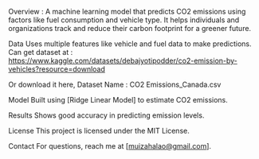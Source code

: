 Overview : A machine learning model that predicts CO2 emissions using factors like fuel consumption and vehicle type. It helps individuals and organizations track and reduce their carbon footprint for a greener future.

Data Uses multiple features like vehicle and fuel data to make predictions. Can get dataset at : https://www.kaggle.com/datasets/debajyotipodder/co2-emission-by-vehicles?resource=download

Or download it here, Dataset Name : CO2 Emissions_Canada.csv

Model Built using [Ridge Linear Model] to estimate CO2 emissions.

Results Shows good accuracy in predicting emission levels.

License This project is licensed under the MIT License.

Contact For questions, reach me at [muizahalao@gmail.com].
